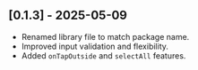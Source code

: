 ## [0.1.3] - 2025-05-09
- Renamed library file to match package name.
- Improved input validation and flexibility.
- Added `onTapOutside` and `selectAll` features.

